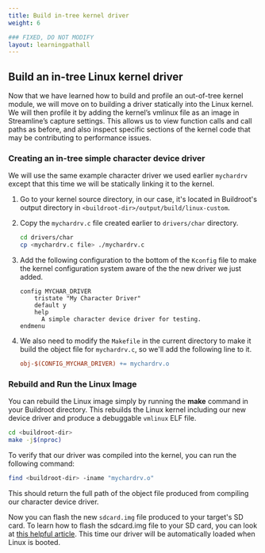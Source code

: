 ```yaml
---
title: Build in-tree kernel driver
weight: 6

### FIXED, DO NOT MODIFY
layout: learningpathall
---
```


## Build an in-tree Linux kernel driver

Now that we have learned how to build and profile an out-of-tree kernel module, we will move on to building a driver statically into the Linux kernel. We will then profile it by adding the kernel’s vmlinux file as an image in Streamline’s capture settings. This allows us to view function calls and call paths as before, and also inspect specific sections of the kernel code that may be contributing to performance issues.

### Creating an in-tree simple character device driver

We will use the same example character driver we used earlier `mychardrv` except that this time we will be statically linking it to the kernel.

1. Go to your kernel source directory, in our case, it's located in Buildroot's output directory in `<buildroot-dir>/output/build/linux-custom`.

2. Copy the `mychardrv.c` file created earlier to `drivers/char` directory.

    ```bash
    cd drivers/char
    cp <mychardrv.c file> ./mychardrv.c
    ```

3. Add the following configuration to the bottom of the `Kconfig` file to make the kernel configuration system aware of the the new driver we just added.

    ```plaintext
    config MYCHAR_DRIVER
        tristate "My Character Driver"
        default y
        help
          A simple character device driver for testing.
    endmenu
    ```

4. We also need to modify the `Makefile` in the current directory to make it build the object file for `mychardrv.c`, so we'll add the following line to it.

    ```Makefile
    obj-$(CONFIG_MYCHAR_DRIVER) += mychardrv.o
    ```

### Rebuild and Run the Linux Image

You can rebuild the Linux image simply by running the **make** command in your Buildroot directory. This rebuilds the Linux kernel including our new device driver and produce a debuggable `vmlinux` ELF file.

```bash
cd <buildroot-dir>
make -j$(nproc)
```

To verify that our driver was compiled into the kernel, you can run the following command:

```bash
find <buildroot-dir> -iname "mychardrv.o"
```

This should return the full path of the object file produced from compiling our character device driver.

Now you can flash the new `sdcard.img` file produced to your target's SD card. To learn how to flash the sdcard.img file to your SD card, you can look at [this helpful article](https://www.ev3dev.org/docs/tutorials/writing-sd-card-image-ubuntu-disk-image-writer/). This time our driver will be automatically loaded when Linux is booted.
